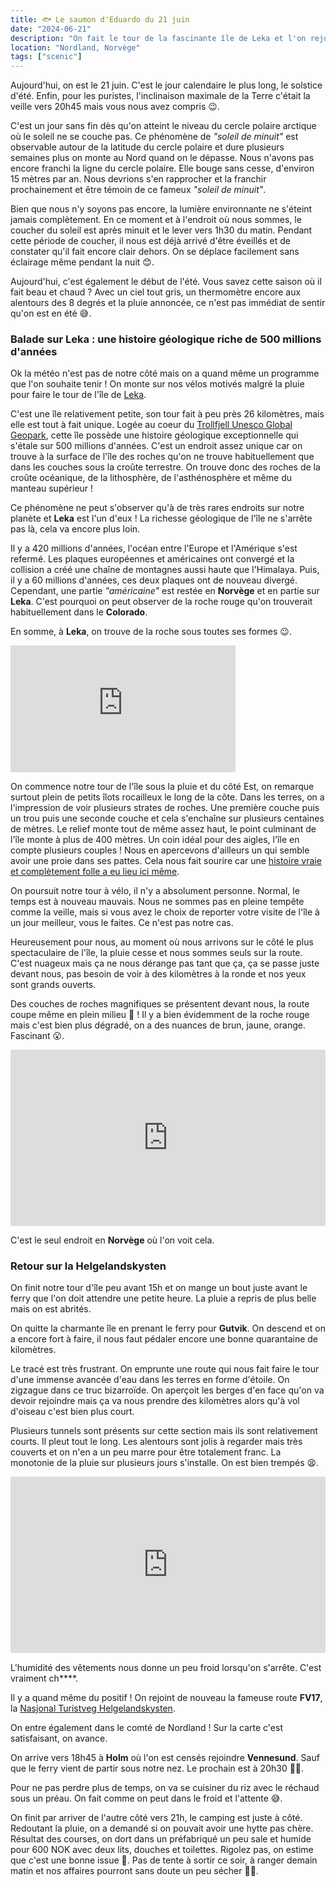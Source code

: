 ```yaml
---
title: 🐟 Le saumon d'Eduardo du 21 juin
date: "2024-06-21"
description: "On fait le tour de la fascinante île de Leka et l'on rejoint le comté de Nordland !"
location: "Nordland, Norvège"
tags: ["scenic"]
---
```


Aujourd'hui, on est le 21 juin. C'est le jour calendaire le plus long, le solstice d'été. Enfin, pour les puristes, l'inclinaison maximale de la Terre c'était la veille vers 20h45 mais vous nous avez compris 😉. 

C'est un jour sans fin dès qu'on atteint le niveau du cercle polaire arctique où le soleil ne se couche pas. Ce phénomène de *"soleil de minuit"* est observable autour de la latitude du cercle polaire et dure plusieurs semaines plus on monte au Nord quand on le dépasse. Nous n'avons pas encore franchi la ligne du cercle polaire. Elle bouge sans cesse, d'environ 15 mètres par an. Nous devrions s'en rapprocher et la franchir prochainement et être témoin de ce fameux *"soleil de minuit"*.

Bien que nous n'y soyons pas encore, la lumière environnante ne s'éteint jamais complètement. En ce moment et à l'endroit où nous sommes, le coucher du soleil est après minuit et le lever vers 1h30 du matin. Pendant cette période de coucher, il nous est déjà arrivé d'être éveillés et de constater qu'il fait encore clair dehors. On se déplace facilement sans éclairage même pendant la nuit 😊.

Aujourd'hui, c'est également le début de l'été. Vous savez cette saison où il fait beau et chaud ? Avec un ciel tout gris, un thermomètre encore aux alentours des 8 degrés et la pluie annoncée, ce n'est pas immédiat de sentir qu'on est en été 😅.

### Balade sur Leka : une histoire géologique riche de 500 millions d'années 

Ok la météo n'est pas de notre côté mais on a quand même un programme que l'on souhaite tenir ! On monte sur nos vélos motivés malgré la pluie pour faire le tour de l'île de [Leka](https://www.visitleka.no/?lang=en).

C'est une île relativement petite, son tour fait à peu près 26 kilomètres, mais elle est tout à fait unique. Logée au coeur du [Trollfjell Unesco Global Geopark](https://www.visitnorway.fr/listings/trollfjell-unesco-global-geopark/218471/), cette île possède une histoire géologique exceptionnelle qui s'étale sur 500 millions d'années. C'est un endroit assez unique car on trouve à la surface de l'île des roches qu'on ne trouve habituellement que dans les couches sous la croûte terrestre. On trouve donc des roches de la croûte océanique, de la lithosphère, de l'asthénosphère et même du manteau supérieur !

Ce phénomène ne peut s'observer qu'à de très rares endroits sur notre planète et **Leka** est l'un d'eux ! La richesse géologique de l'île ne s'arrête pas là, cela va encore plus loin.

Il y a 420 millions d'années, l'océan entre l'Europe et l'Amérique s'est refermé. Les plaques européennes et américaines  ont convergé et la collision a créé une chaîne de montagnes aussi haute que l'Himalaya. Puis, il y a 60 millions d'années, ces deux plaques ont de nouveau divergé. Cependant, une partie *"américaine"* est restée en **Norvège** et en partie sur **Leka**. C'est pourquoi on peut observer de la roche rouge qu'on trouverait habituellement dans le **Colorado**.

En somme, à **Leka**, on trouve de la roche sous toutes ses formes 😉.

<iframe width="360" height="202.5" src="https://www.youtube-nocookie.com/embed/s3nEAmt5AZ8?si=bUhfsM7us9KTA8Kj" title="YouTube video player" frameborder="0" allow="accelerometer; autoplay; clipboard-write; encrypted-media; gyroscope; picture-in-picture; web-share"></iframe>

On commence notre tour de l'île sous la pluie et du côté Est, on remarque surtout plein de petits îlots rocailleux le long de la côte. Dans les terres, on a l'impression de voir plusieurs strates de roches. Une première couche puis un trou puis une seconde couche et cela s'enchaîne sur plusieurs centaines de mètres. Le relief monte tout de même assez haut, le point culminant de l'île monte à plus de 400 mètres. Un coin idéal pour des aigles, l'île en compte plusieurs couples ! Nous en apercevons d'ailleurs un qui semble avoir une proie dans ses pattes. Cela nous fait sourire car une [histoire vraie et complètement folle a eu lieu ici même](https://www.visitleka.no/poi/ornerovet-the-eagle-abduction/?lang=en).

On poursuit notre tour à vélo, il n'y a absolument personne. Normal, le temps est à nouveau mauvais. Nous ne sommes pas en pleine tempête comme la veille, mais si vous avez le choix de reporter votre visite de l'île à un jour meilleur, vous le faites. Ce n'est pas notre cas.

Heureusement pour nous, au moment où nous arrivons sur le côté le plus spectaculaire de l'île, la pluie cesse et nous sommes seuls sur la route. C'est nuageux mais ça ne nous dérange pas tant que ça, ça se passe juste devant nous, pas besoin de voir à des kilomètres à la ronde et nos yeux sont grands ouverts.

Des couches de roches magnifiques se présentent devant nous, la route coupe même en plein milieu 🤩 ! Il y a bien évidemment de la roche rouge mais c'est bien plus dégradé, on a des nuances de brun, jaune, orange. Fascinant 😮. 

<div style="width: 100%; height: 0; position: relative; padding-bottom: 56%;"><iframe src="https://giphy.com/embed/KzM1lAfJjCWNq" style="top: 0; left: 0; width: 100%; height: 100%; position: absolute; border: 0;" allowfullscreen scrolling="no" allow="encrypted-media;" class="giphy-embed"></iframe></div>

C'est le seul endroit en **Norvège** où l'on voit cela.

### Retour sur la Helgelandskysten

On finit notre tour d'île peu avant 15h et on mange un bout juste avant le ferry que l'on doit attendre une petite heure. La pluie a repris de plus belle mais on est abrités.

On quitte la charmante île en prenant le ferry pour **Gutvik**. On descend et on a encore fort à faire, il nous faut pédaler encore  une bonne quarantaine de kilomètres.

Le tracé est très frustrant. On emprunte une route qui nous fait faire le tour d'une immense avancée d'eau dans les terres en forme d'étoile. On zigzague dans ce truc bizarroïde. On aperçoit les berges d'en face qu'on va devoir rejoindre mais ça va nous prendre des kilomètres alors qu'à vol d'oiseau c'est bien plus court.

Plusieurs tunnels sont présents sur cette section mais ils sont relativement courts. Il pleut tout le long. Les alentours sont jolis à regarder mais très couverts et on n'en a un peu marre pour être totalement franc. La monotonie de la pluie sur plusieurs jours s'installe. On est bien trempés 😫.

<div style="width: 100%; height: 0; position: relative; padding-bottom: 56%;"><iframe src="https://giphy.com/embed/VJBd91kUU5FJtcDUvL" style="top: 0; left: 0; width: 100%; height: 100%; position: absolute; border: 0;" allowfullscreen scrolling="no" allow="encrypted-media;" class="giphy-embed"></iframe></div>

L'humidité des vêtements nous donne un peu froid lorsqu'on s'arrête. C'est vraiment ch****.

Il y a quand même du positif !
On rejoint de nouveau la fameuse route **FV17**, la
[Nasjonal Turistveg Helgelandskysten](https://www.nasjonaleturistveger.no/en/routes/helgelandskysten/).

On entre également dans le comté de Nordland ! Sur la carte c'est satisfaisant, on avance.

On arrive vers 18h45 à **Holm** où l'on est censés rejoindre **Vennesund**. Sauf que le ferry vient de partir sous notre nez. Le prochain est à 20h30 😮‍💨. 

Pour ne pas perdre plus de temps, on va se cuisiner du riz avec le réchaud sous un préau. On fait comme on peut dans le froid et l'attente 😅.

On finit par arriver de l'autre côté vers 21h, le camping est juste à côté. Redoutant la pluie, on a demandé si on pouvait avoir une hytte pas chère. Résultat des courses, on dort dans un préfabriqué un peu sale et humide pour 600 NOK avec deux lits, douches et toilettes. Rigolez pas, on estime que c'est une bonne issue 🤣. Pas de tente à sortir ce soir, à ranger demain matin et nos affaires pourront sans doute un peu sécher 🤞🏼.